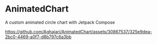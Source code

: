 # AnimatedChart
 A custom animated circle chart with Jetpack Compose

 https://github.com/Aghajari/AnimatedChart/assets/30867537/325e9dea-2bc0-4469-a0f7-d8b797c6a3bb
